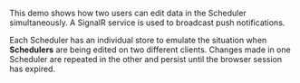 This demo shows how two users can edit data in&nbsp;the Scheduler simultaneously. A&nbsp;SignalR service is&nbsp;used to&nbsp;broadcast push notifications.

Each Scheduler has an&nbsp;individual store to&nbsp;emulate the situation when **Schedulers** are being edited on&nbsp;two different clients. Changes made in&nbsp;one Scheduler are repeated in&nbsp;the other and persist until the browser session has expired.